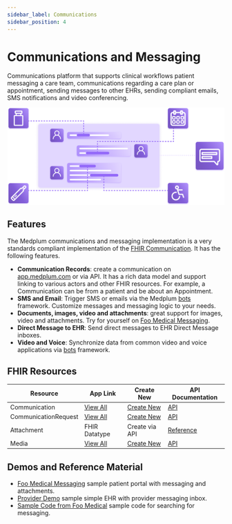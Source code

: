 ```yaml
---
sidebar_label: Communications
sidebar_position: 4
---
```


# Communications and Messaging

Communications platform that supports clinical workflows patient messaging a care team, communications regarding a care plan or appointment, sending messages to other EHRs, sending compliant emails, SMS notifications and video conferencing.

![Communications Art](../products/img/communications.png)

## Features

The Medplum communications and messaging implementation is a very standards compliant implementation of the [FHIR Communication](/docs/api/fhir/resources/communication). It has the following features.

- **Communication Records**: create a communication on [app.medplum.com](https://app.medplum.com/Communication) or via API. It has a rich data model and support linking to various actors and other FHIR resources. For example, a Communication can be from a patient and be about an Appointment.
- **SMS and Email**: Trigger SMS or emails via the Medplum [bots](/docs/bots) framework. Customize messages and messaging logic to your needs.
- **Documents, images, video and attachments**: great support for images, video and attachments. Try for yourself on [Foo Medical Messaging](https://foomedical.com/messages).
- **Direct Message to EHR**: Send direct messages to EHR Direct Message inboxes.
- **Video and Voice**: Synchronize data from common video and voice applications via [bots](/docs/bots) framework.

## FHIR Resources

| Resource             | App Link                                                 | Create New                                                     | API Documentation                                    |
| -------------------- | -------------------------------------------------------- | -------------------------------------------------------------- | ---------------------------------------------------- |
| Communication        | [View All](https://app.medplum.com/Communication)        | [Create New](https://app.medplum.com/Communication/new)        | [API](/docs/api/fhir/resources/communication)        |
| CommunicationRequest | [View All](https://app.medplum.com/CommunicationRequest) | [Create New](https://app.medplum.com/CommunicationRequest/new) | [API](/docs/api/fhir/resources/communicationrequest) |
| Attachment           | FHIR Datatype                                            | Create via API                                                 | [Reference](/docs/api/fhir/datatypes/attachment)     |
| Media                | [View All](https://app.medplum.com/Media)                | [Create New](https://app.medplum.com/Media/new)                | [API](/docs/api/fhir/resources/media)                |

## Demos and Reference Material

- [Foo Medical Messaging](https://foomedical.com/messaging) sample patient portal with messaging and attachments.
- [Provider Demo](https://provider.foomedical.com/) sample simple EHR with provider messaging inbox.
- [Sample Code from Foo Medical](https://github.com/medplum/foomedical/blob/main/src/pages/messages/Chat.tsx) sample code for searching for messaging.
